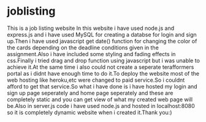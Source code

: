 # joblisting
This is a job listing website
In this website i have used node.js and express.js and i have used MySQL for creating a databse for login and sign up.Then i have used javascript get date() function for changing the color of the cards depending on the deadline conditions given in the assignment.Also i have included some styling and fading effects in css.Finally i tried drag and drop function using javascript but i was unable to achieve it.At the same time i also could not create a seperate terafformers portal as i didnt have enough time to do it.To deploy the website most of the web hosting like heroku,etc were changed to paid service.So i couldnt afford to get that service.So what i have done
is i have hosted my login and sign up page seperately and home page seperately and these are completely static and you can get view of what my created web page will be.Also in server.js code i have used node.js and hosted in localhost:8080 so it is completely dynamic website when i created it.Thank you:)
